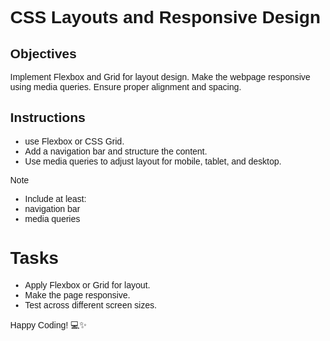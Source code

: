 # CSS Layouts and Responsive Design

## Objectives

Implement Flexbox and Grid for layout design.
Make the webpage responsive using media queries.
Ensure proper alignment and spacing.

## Instructions

- use Flexbox or CSS Grid.
- Add a navigation bar and structure the content.
- Use media queries to adjust layout for mobile, tablet, and desktop.

>[!NOTE]
>  - Include at least:
>  - navigation bar
>  - media queries

# Tasks

- Apply Flexbox or Grid for layout.
- Make the page responsive.
- Test across different screen sizes.

Happy Coding! 💻✨


<!DOCTYPE html>
<html lang="en">
<head>
    <meta charset="UTF-8">
    <meta name="viewport" content="width=device-width, initial-scale=1.0">
    <title>Tonny Onwonga Responsive Webpage</title>
    <style>
        body {
            margin: 0;
            font-family: Arial, sans-serif;
        }

        /* Navigation Bar */
        nav {
            display: flex;
            justify-content: space-between;
            align-items: left;
            background-color: blue;
            padding: 18px;
        }
        nav ul {
            list-style: none;
            display: flex;
            gap: 23px;
            margin: 0;
            padding: 0;
        }
        nav ul li {
            display: inline;
        }
        nav ul li a {
            color: green;
            text-decoration: none;
        }

        /* Layout using Grid */
        .container {
            display: grid;
            grid-template-columns: repeat(3, 1fr);
            gap: 23px;
            padding: 20px;
        }
        .box {
            background-color: gray;
            padding: 19px;
            text-align: center;
        }

        /* Responsive Design */
        @media (max-width: 600px) {
            .container {
                grid-template-columns: 1fr;
            }
            nav {
                flex-direction: column;
                text-align: right;
            }
        }
    </style>
</head>
<body>
    <nav>
        <h1 style="color: white;">My Website</h1>
        <ul>
            <li><a href="#">Tonny Onwonga</a></li>
            <li><a href="#">PLP Academy</a></li>
            <li><a href="#">Assignment</a></li>
        </ul>
    </nav>

    <div class="container">
        <div class="box">Box A</div>
        <div class="box">Box B</div>
        <div class="box">Box C</div>
    </div>
</body>
</html>


